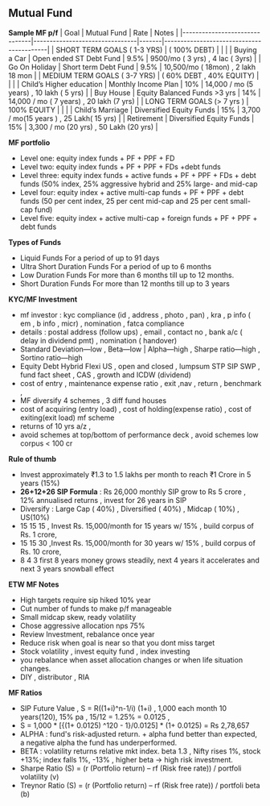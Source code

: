 
## Mutual Fund
**Sample MF p/f** 
| Goal                          | Mutual Fund                    | Rate  | Notes                                    |
|-------------------------------|--------------------------------|-------|------------------------------------------|
| SHORT TERM GOALS ( 1-3 YRS)   |  ( 100% DEBT)                  |       |                                          |
| Buying a Car                  | Open ended ST Debt Fund        | 9.5%  | 9500/mo ( 3 yrs) , 4 lac ( 3yrs)         |
| Go On Holiday                 | Short term Debt Fund           | 9.5%  | 10,500/mo ( 18mon) , 2 lakh 18 mon       |
| MEDIUM TERM GOALS ( 3-7 YRS)  | ( 60% DEBT , 40% EQUITY)       |       |                                          |
| Child’s Higher education      |  Monthly Income Plan           | 10%   | 14,000 / mo (5 years) , 10 lakh ( 5 yrs) |
| Buy House                     | Equity  Balanced Funds >3 yrs  | 14%   | 14,000 / mo ( 7 years) , 20 lakh (7 yrs) |
| LONG TERM GOALS (> 7 yrs )    | 100% EQUITY                    |       |                                          |
| Child’s Marriage              | Diversified Equity Funds       | 15%   | 3,700 / mo(15 years ) , 25 Lakh( 15 yrs) |
| Retirement                    | Diversified Equity Funds       | 15%   | 3,300 / mo (20 yrs) , 50 Lakh (20 yrs)   |

**MF portfolio**
  * Level one: equity index funds + PF + PPF + FD
  * Level two: equity index funds + PF + PPF + FDs +debt funds
  * Level three: equity index funds + active funds + PF + PPF + FDs + debt funds (50% index, 25% aggressive hybrid and 25% large- and mid-cap  
  * Level four: equity index + active multi-cap funds + PF + PPF + debt funds (50 per cent index, 25 per cent mid-cap and 25 per cent small-cap fund)
  * Level five: equity index + active multi-cap + foreign funds + PF + PPF + debt funds

**Types of Funds**
- Liquid Funds For a period of up to 91 days
- Ultra Short Duration Funds For a period of up to 6 months
- Low Duration Funds For more than 6 months till up to 12 months.
- Short Duration Funds For more than 12 months till up to 3 years


**KYC/MF Investment**
* mf investor : kyc compliance (id , address , photo , pan) , kra , p info ( em , b info , micr) , nomination , fatca compliance 
* details : postal address (follow ups) , email , contact no , bank a/c ( delay in dividend pmt) , nomination ( handover)
* Standard Deviation—low , Beta—low | Alpha—high , Sharpe ratio—high , Sortino ratio—high
* Equity Debt Hybrid Flexi US , open and closed , lumpsum STP SIP SWP , fund fact sheet , CAS , growth and ICDW (dividend)
* cost of entry , maintenance expense ratio , exit ,nav , return , benchmark ,
* MF diversify 4 schemes , 3 diff fund houses
* cost of acquiring (entry load) , cost of holding(expense ratio) , cost of exiting(exit load) mf scheme
* returns of 10 yrs a/z ,
* avoid schemes at top/bottom of performance deck , avoid schemes low corpus < 100 cr

**Rule of thumb**
* Invest approximately ₹1.3 to 1.5 lakhs per month to reach ₹1 Crore in 5 years (15%)
* **26+12+26 SIP Formula** : Rs 26,000 monthly SIP grow to Rs 5 crore , 12% annualised returns , invest for 26 years in SIP
* Diversify : Large Cap ( 40%) , Diversified ( 40%) , Midcap ( 10%) , US(10%)
* 15 15 15 , Invest Rs. 15,000/month for 15 years w/ 15% , build corpus of Rs. 1 crore, 
* 15 15 30 ,Invest Rs. 15,000/month for 30 years w/ 15% , build corpus of Rs. 10 crore, 
* 8 4 3  first 8 years  money grows steadily, next 4 years it accelerates and next 3 years snowball effect

**ETW MF Notes**
* High targets require sip hiked 10% year
* Cut number of funds to make p/f manageable
* Small midcap skew, ready volatility
* Chose aggressive allocation nps 75%
* Review Investment,  rebalance once year
* Reduce risk when goal is near so that you dont miss target
* Stock volatility , invest equity fund , index investing
* you rebalance when asset allocation changes or when life situation changes.
* DIY , distributor , RIA

**MF Ratios**
* SIP Future Value ,  S = R((1+i)^n-1/i) (1+i) , 1,000 each month 10 years(120), 15% pa , 15/12 = 1.25% = 0.0125 , 
* S = 1,000 * [{(1+ 0.0125) ^120 - 1}/0.0125] *  (1+ 0.0125)  = Rs 2,78,657
* ALPHA : fund's risk-adjusted return. + alpha fund better than expected, a negative alpha the fund has underperformed.
* BETA : volatility returns relative mkt index. beta 1.3 , Nifty rises 1%, stock +13%; index falls 1%, -13% , higher beta -> high risk investment.
* Sharpe Ratio (S) = (r (Portfolio return) – rf (Risk free rate)) / portfoli volatility (v)
* Treynor Ratio (S) = (r (Portfolio return) – rf (Risk free rate)) / portfoli beta (b)



